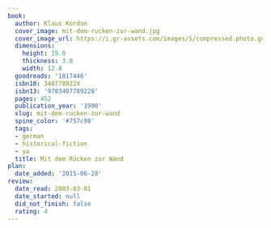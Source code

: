 ```yaml
---
book:
  author: Klaus Kordon
  cover_image: mit-dem-rucken-zur-wand.jpg
  cover_image_url: https://i.gr-assets.com/images/S/compressed.photo.goodreads.com/books/1188756713l/1817446._SX318_.jpg
  dimensions:
    height: 19.0
    thickness: 3.0
    width: 12.8
  goodreads: '1817446'
  isbn10: 340778922X
  isbn13: '9783407789228'
  pages: 452
  publication_year: '1990'
  slug: mit-dem-rucken-zur-wand
  spine_color: '#757c98'
  tags:
  - german
  - historical-fiction
  - ya
  title: Mit dem Rücken zur Wand
plan:
  date_added: '2015-06-28'
review:
  date_read: 2003-03-01
  date_started: null
  did_not_finish: false
  rating: 4
---
```

